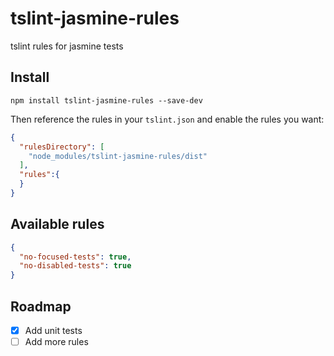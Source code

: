 # tslint-jasmine-rules

tslint rules for jasmine tests

## Install

`npm install tslint-jasmine-rules --save-dev`

Then reference the rules in your `tslint.json` and enable the rules you want:
```json
{
  "rulesDirectory": [
    "node_modules/tslint-jasmine-rules/dist"
  ],
  "rules":{
  }
}
```

## Available rules

```json
{
  "no-focused-tests": true,
  "no-disabled-tests": true
}
```

## Roadmap

- [X] Add unit tests
- [ ] Add more rules
